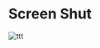 # Screen Shut
![ttt](https://user-images.githubusercontent.com/1857075/47982991-253b3480-e115-11e8-866d-5c858e632ace.png)

